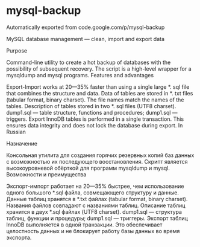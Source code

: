 # mysql-backup
Automatically exported from code.google.com/p/mysql-backup

MySQL database management — clean, import and export data

Purpose

Command-line utility to create a hot backup of databases with the possibility of subsequent recovery.
The script is a high-level wrapper for a mysqldump and mysql programs.
Features and advantages

Export-Import works at 20—35% faster than using a single large *. sql file that combines the structure and data.
Data of tables are stored in *. txt files (tabular format, binary charset). The file names match the names of the tables.
Description of tables stored in two *. sql files (UTF8 charset). dump1.sql — table structure, functions and procedures; dump1.sql — triggers.
Export InnoDB tables is performed in a single transaction. This ensures data integrity and does not lock the database during export.
In Russian

Назначение

Консольная утилита для создания горячих резервных копий баз данных с возможностью их последующего восстановления.
Скрипт является высокоуровневой обёрткой для программ mysqldump и mysql.
Возможности и преимущества

Экспорт-импорт работает на 20—35% быстрее, чем использование одного большого *.sql файла, совмещающего структуру и данные.
Данные таблиц хранятся в *.txt файлах (tabular format, binary charset). Названия файлов совпадают с названиями таблиц.
Описание таблиц хранится в двух *.sql файлах (UTF8 charset). dump1.sql — структура таблиц, функции и процедуры; dump1.sql — триггеры.
Экспорт таблиц InnoDB выполняется в одной транзакции. Это обеспечивает целостность данных и не блокирует работу базы данных во время экспорта.
